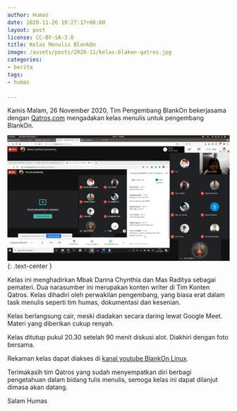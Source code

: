 ```yaml
---
author: Humas
date: 2020-11-26 19:27:17+00:00
layout: post
license: CC-BY-SA-3.0
title: Kelas Menulis BlankOn
image: /assets/posts/2020-11/kelas-blakon-qatros.jpg
categories:
- berita
tags:
- humas

---
```

Kamis Malam, 26 November 2020, Tim Pengembang BlankOn bekerjasama dengan [Qatros.com](https://qatros.com/) mengadakan kelas menulis untuk pengembang BlankOn.

![](/assets/posts/2020-11/kelas-blakon-qatros.jpg){: .text-center }

Kelas ini menghadirkan Mbak Danna Chynthia dan Mas Raditya sebagai pemateri. Dua narasumber ini merupakan konten writer di Tim Konten Qatros. Kelas dihadiri oleh perwakilan pengembang, yang biasa erat dalam task menulis seperti tim humas, dokumentasi dan kesenian.

Kelas berlangsung cair, meski diadakan secara daring lewat Google Meet. Materi yang diberikan cukup renyah.

Kelas ditutup pukul 20.30 setelah 90 menit diskusi alot. Diakhiri dengan foto bersama.

Rekaman kelas dapat diakses di [kanal youtube BlankOn Linux](https://www.youtube.com/watch?v=CcYWuSQ7PBI).

Terimakasih tim Qatros yang sudah menyempatkan diri berbagi pengetahuan dalam bidang tulis menulis, semoga kelas ini dapat dilanjut dimasa akan datang.

Salam
Humas
